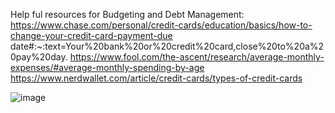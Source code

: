 Help ful resources for Budgeting and Debt Management:
https://www.chase.com/personal/credit-cards/education/basics/how-to-change-your-credit-card-payment-due date#:~:text=Your%20bank%20or%20credit%20card,close%20to%20a%20pay%20day.
https://www.fool.com/the-ascent/research/average-monthly-expenses/#average-monthly-spending-by-age
https://www.nerdwallet.com/article/credit-cards/types-of-credit-cards


![image](https://github.com/user-attachments/assets/9059eb0c-379a-4f12-8329-d20c6ad4ec8c)
